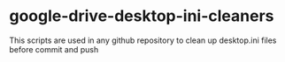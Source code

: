 # google-drive-desktop-ini-cleaners
This scripts are used in any github repository to clean up desktop.ini files before commit and push
